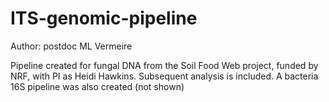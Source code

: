 # ITS-genomic-pipeline
Author: postdoc ML Vermeire

Pipeline created for fungal DNA from the Soil Food Web project, funded by NRF, with PI as Heidi Hawkins. 
Subsequent analysis is included. A bacteria 16S pipeline was also created (not shown)

